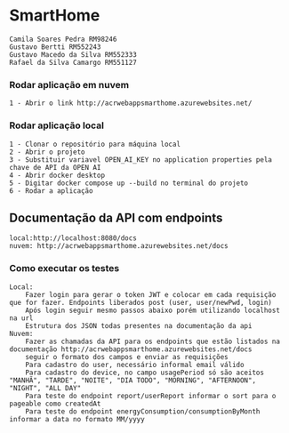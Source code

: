 # SmartHome
    Camila Soares Pedra RM98246
    Gustavo Bertti RM552243
    Gustavo Macedo da Silva RM552333
    Rafael da Silva Camargo RM551127  
    
### Rodar aplicação em nuvem
    1 - Abrir o link http://acrwebappsmarthome.azurewebsites.net/

### Rodar aplicação local
    1 - Clonar o repositório para máquina local
    2 - Abrir o projeto
    3 - Substituir variavel OPEN_AI_KEY no application properties pela chave de API da OPEN AI
    4 - Abrir docker desktop
    5 - Digitar docker compose up --build no terminal do projeto 
    6 - Rodar a aplicação 
    
## Documentação da API com endpoints
    local:http://localhost:8080/docs
    nuvem: http://acrwebappsmarthome.azurewebsites.net/docs

### Como executar os testes
    Local:
        Fazer login para gerar o token JWT e colocar em cada requisição que for fazer. Endpoints liberados post (user, user/newPwd, login)
        Após login seguir mesmo passos abaixo porém utilizando localhost na url
        Estrutura dos JSON todas presentes na documentação da api
    Nuvem:
        Fazer as chamadas da API para os endpoints que estão listados na documentação http://acrwebappsmarthome.azurewebsites.net/docs
        seguir o formato dos campos e enviar as requisições
        Para cadastro do user, necessário informal email válido
        Para cadastro do device, no campo usagePeriod só são aceitos "MANHÃ", "TARDE", "NOITE", "DIA TODO", "MORNING", "AFTERNOON", "NIGHT", "ALL DAY"
        Para teste do endpoint report/userReport informar o sort para o pageable como createdAt
        Para teste do endpoint energyConsumption/consumptionByMonth informar a data no formato MM/yyyy 
    


